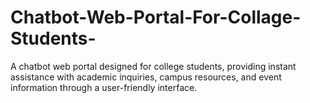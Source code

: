 # Chatbot-Web-Portal-For-Collage-Students-
A chatbot web portal designed for college students, providing instant assistance with academic inquiries, campus resources, and event information through a user-friendly interface.
